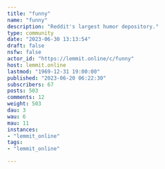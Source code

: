 ```yaml
---
title: "funny" 
name: "funny"
description: "Reddit's largest humor depository."
type: community
date: "2023-06-30 13:13:54"
draft: false
nsfw: false
actor_id: "https://lemmit.online/c/funny"
host: lemmit.online
lastmod: "1969-12-31 19:00:00"
published: "2023-06-20 06:22:30"
subscribers: 67
posts: 503
comments: 12
weight: 503
dau: 3
wau: 6
mau: 11
instances:
- "lemmit_online"
tags: 
- "lemmit_online"

---
```

